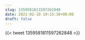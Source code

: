 ```yaml
---
slug: 1359581811597262848
date: 2021-02-10 19:15:38+00:00
draft: false
---
```


{{< tweet 1359581811597262848 >}}
